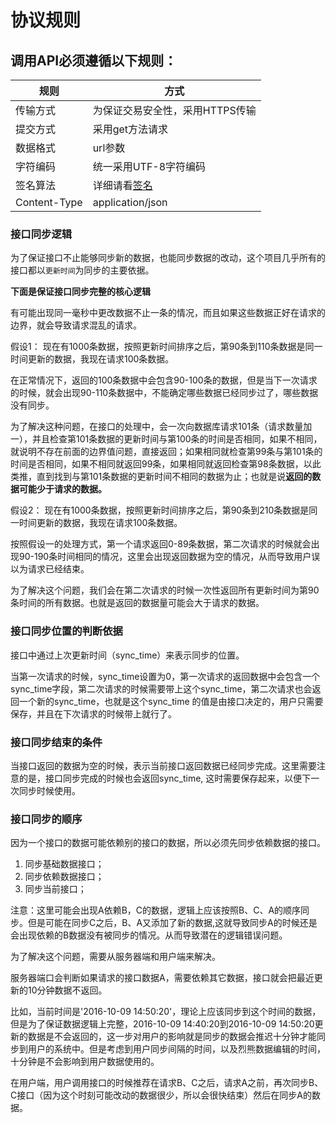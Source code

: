 # 协议规则

## 调用API必须遵循以下规则：

| 规则  | 方式  |
| ------------ | ------------ |
|  传输方式 |  为保证交易安全性，采用HTTPS传输 |
|  提交方式 |  采用get方法请求 |
|  数据格式 |  url参数  |
|  字符编码 |  统一采用UTF-8字符编码 |
| 签名算法  |  详细请看[签名](http://doc.liexiong.cc/#/%E6%8E%A5%E5%8F%A3%E8%A7%84%E5%88%99/%E8%8E%B7%E5%8F%96token)|
| Content-Type | application/json |


### 接口同步逻辑 ###
为了保证接口不止能够同步新的数据，也能同步数据的改动，这个项目几乎所有的接口都以`更新时间`为同步的主要依据。

**下面是保证接口同步完整的核心逻辑**

有可能出现同一毫秒中更改数据不止一条的情况，而且如果这些数据正好在请求的边界，就会导致请求混乱的请求。

假设1：
现在有1000条数据，按照更新时间排序之后，第90条到110条数据是同一时间更新的数据，我现在请求100条数据。

在正常情况下，返回的100条数据中会包含90-100条的数据，但是当下一次请求的时候，就会出现90-110条数据中，不能确定哪些数据已经同步过了，哪些数据没有同步。

为了解决这种问题，在接口的处理中，会一次向数据库请求101条（请求数量加一），并且检查第101条数据的更新时间与第100条的时间是否相同，如果不相同，就说明不存在前面的边界值问题，直接返回；如果相同就检查第99条与第101条的时间是否相同，如果不相同就返回99条，如果相同就返回检查第98条数据，以此类推，直到找到与第101条数据的更新时间不相同的数据为止；也就是说**返回的数据可能少于请求的数据。**


假设2：
现在有1000条数据，按照更新时间排序之后，第90条到210条数据是同一时间更新的数据，我现在请求100条数据。

按照假设一的处理方式，第一个请求返回0-89条数据，第二次请求的时候就会出现90-190条时间相同的情况，这里会出现返回数据为空的情况，从而导致用户误以为请求已经结束。

为了解决这个问题，我们会在第二次请求的时候一次性返回所有更新时间为第90条时间的所有数据。也就是返回的数据量可能会大于请求的数据。


### 接口同步位置的判断依据 ###
接口中通过上次更新时间（sync_time）来表示同步的位置。

当第一次请求的时候，sync_time设置为0，第一次请求的返回数据中会包含一个sync_time字段，第二次请求的时候需要带上这个sync_time，第二次请求也会返回一个新的sync_time，也就是这个sync_time 的值是由接口决定的，用户只需要保存，并且在下次请求的时候带上就行了。

### 接口同步结束的条件 ###
当接口返回的数据为空的时候，表示当前接口返回数据已经同步完成。这里需要注意的是，接口同步完成的时候也会返回sync_time, 这时需要保存起来，以便下一次同步时候使用。


### 接口同步的顺序 ###
因为一个接口的数据可能依赖别的接口的数据，所以必须先同步依赖数据的接口。

1. 同步基础数据接口；
2. 同步依赖数据接口；
3. 同步当前接口；

注意：这里可能会出现A依赖B，C的数据，逻辑上应该按照B、C、A的顺序同步。但是可能在同步C之后，B、A又添加了新的数据,这就导致同步A的时候还是会出现依赖的B数据没有被同步的情况。从而导致潜在的逻辑错误问题。

为了解决这个问题，需要从服务器端和用户端来解决。

服务器端口会判断如果请求的接口数据A，需要依赖其它数据，接口就会把最近更新的10分钟数据不返回。

比如，当前时间是'2016-10-09 14:50:20'，理论上应该同步到这个时间的数据，但是为了保证数据逻辑上完整，2016-10-09 14:40:20到2016-10-09 14:50:20更新的数据是不会返回的，这一步对用户的影响就是同步的数据会推迟十分钟才能同步到用户的系统中。但是考虑到用户同步间隔的时间，以及烈熊数据编辑的时间，十分钟是不会影响到用户数据使用的。

在用户端，用户调用接口的时候推荐在请求B、C之后，请求A之前，再次同步B、C接口（因为这个时刻可能改动的数据很少，所以会很快结束）然后在同步A的数据。